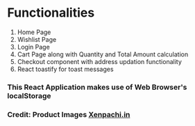 # Functionalities

1. Home Page
2. Wishlist Page
3. Login Page
4. Cart Page along with Quantity and Total Amount calculation
5. Checkout component with address updation functionality
6. React toastify for toast messages

### This React Application makes use of Web Browser's localStorage

### Credit: Product Images <a href="https://www.xenpachi.in/" target="_blank">Xenpachi.in</a>
